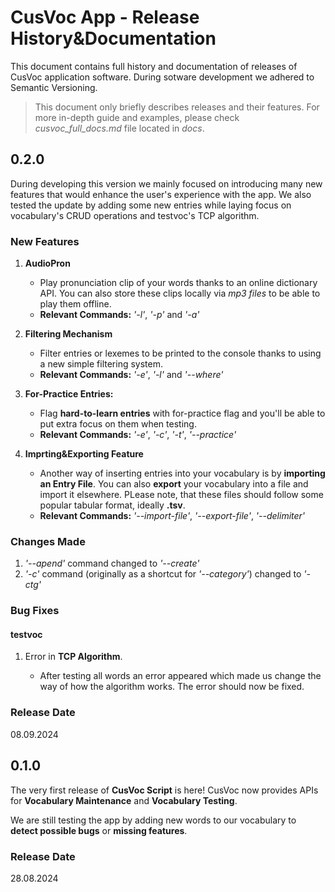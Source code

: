 

# CusVoc App - Release History&Documentation

This document contains full history and documentation of releases of CusVoc application software. During sotware development we adhered to Semantic Versioning.

> This document only briefly describes releases and their features. For more in-depth guide and examples, please check _cusvoc_full_docs.md_ file located in _docs_.


## 0.2.0

During developing this version we mainly focused on introducing many new features that would enhance the user's experience with the app. We also tested the update by adding some new entries while laying focus on vocabulary's CRUD operations and testvoc's TCP algorithm.

### New Features


1. __AudioPron__
    
    - Play pronunciation clip of your words thanks to an online dictionary API. You can also store these clips locally via _mp3 files_ to be able to play them offline.
    - __Relevant Commands:__ _'-l'_, _'-p'_ and _'-a'_

2. __Filtering Mechanism__

    - Filter entries or lexemes to be printed to the console thanks to using a new simple filtering system. 
    - __Relevant Commands:__ _'-e'_, _'-l'_ and _'--where'_

3. __For-Practice Entries:__

    - Flag __hard-to-learn entries__ with for-practice flag and you'll be able to put extra focus on them when testing.
    - __Relevant Commands:__ _'-e'_, _'-c'_, _'-t'_, _'--practice'_
4. __Imprting&Exporting Feature__
    - Another way of inserting entries into your vocabulary is by __importing an Entry File__. You can also __export__ your vocabulary into a file and import it elsewhere. PLease note, that these files should follow some popular tabular format, ideally __.tsv__.
    - __Relevant Commands:__ _'--import-file'_, _'--export-file'_, _'--delimiter'_



### Changes Made

1. _'--apend'_ command changed to _'--create'_
2. _'-c'_ command (originally as a shortcut for _'--category'_) changed to _'-ctg'_


### Bug Fixes

#### testvoc

1. Error in __TCP Algorithm__.
    
    - After testing all words an error appeared which made us change the way of how the algorithm works. The error should now be fixed.

### Release Date

08.09.2024


## 0.1.0

The very first release of __CusVoc Script__ is here! CusVoc now provides APIs for __Vocabulary Maintenance__ and __Vocabulary Testing__.

We are still testing the app by adding new words to our vocabulary to __detect possible bugs__ or __missing features__.

### Release Date

28.08.2024

